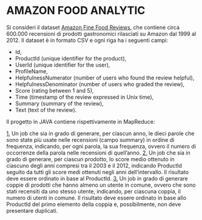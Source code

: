 # AMAZON FOOD ANALYTIC

Si consideri il dataset [Amazon Fine Food Reviews](https://www.kaggle.com/snap/amazon-fine-food-reviews), 
che contiene circa 600.000 recensioni di prodotti gastronomici rilasciati su Amazon 
dal 1999 al 2012. Il dataset è in formato CSV e ogni riga ha i seguenti campi:

* Id,
* ProductId (unique identifier for the product),
* UserId (unique identifier for the user),
* ProfileName,
* HelpfulnessNumerator (number of users who found the review helpful),
* HelpfulnessDenominator (number of users who graded the review),
* Score (rating between 1 and 5),
* Time (timestamp of the review expressed in Unix time),
* Summary (summary of the review),
* Text (text of the review).

Il progetto in JAVA contiene rispettivamente in MapReduce:

[1.](/src/main/java/job1/AmazonFoodAnalytic) Un job che sia in grado di generare, per ciascun anno, le dieci parole che sono state più usate nelle recensioni (campo summary) in ordine di frequenza, indicando, per ogni parola, la sua frequenza, ovvero il numero di occorrenze della parola nelle recensioni di quell’anno.
[2.](/src/main/java/job2/AmazonFoodAnalytic) Un job che sia in grado di generare, per ciascun prodotto, lo score medio ottenuto in ciascuno degli anni compresi tra il 2003 e il 2012, indicando ProductId seguito da tutti gli score medi ottenuti negli anni dell’intervallo. Il risultato deve essere ordinato in base al ProductId.
[3.](/src/main/java/job3/AmazonFoodAnalytic) Un job in grado di generare coppie di prodotti che hanno almeno un utente in comune, ovvero che sono stati recensiti da uno stesso utente, indicando, per ciascuna coppia, il numero di utenti in comune. Il risultato deve essere ordinato in base allo ProductId del primo elemento della coppia e, possibilmente, non deve presentare duplicati.
